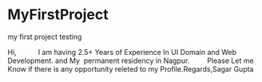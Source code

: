 # MyFirstProject
my first project testing

Hi,           I am  having 2.5+ Years of Experience In UI Domain and Web Development. and My  permanent residency in Nagpur.         Please Let me Know if there is any opportunity releted to my Profile.Regards,Sagar Gupta  
